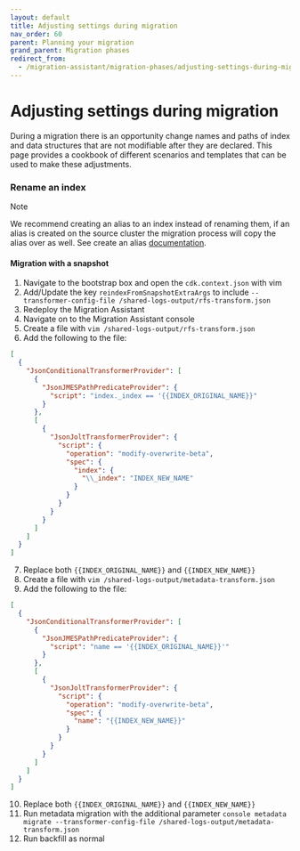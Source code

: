 ```yaml
---
layout: default
title: Adjusting settings during migration
nav_order: 60
parent: Planning your migration
grand_parent: Migration phases
redirect_from:
  - /migration-assistant/migration-phases/adjusting-settings-during-migration/
---
```


# Adjusting settings during migration

During a migration there is an opportunity change names and paths of index and data structures that are not modifiable after they are declared.  This page provides a cookbook of different scenarios and templates that can be used to make these adjustments.

### Rename an index

> [!NOTE]  
> We recommend creating an alias to an index instead of renaming them, if an alias is created on the source cluster the migration process will copy the alias over as well.  See create an alias [documentation](https://opensearch.org/docs/latest/api-reference/index-apis/update-alias/).

#### Migration with a snapshot

1. Navigate to the bootstrap box and open the `cdk.context.json` with vim
2. Add/Update the key `reindexFromSnapshotExtraArgs` to include `--transformer-config-file /shared-logs-output/rfs-transform.json`
3. Redeploy the Migration Assistant 
4. Navigate on to the Migration Assistant console
5. Create a file with `vim /shared-logs-output/rfs-transform.json`
6. Add the following to the file:
```json
[
  {
    "JsonConditionalTransformerProvider": [
      {
        "JsonJMESPathPredicateProvider": {
          "script": "index._index == '{{INDEX_ORIGINAL_NAME}}"
        }
      },
      [
        {
          "JsonJoltTransformerProvider": {
            "script": {
              "operation": "modify-overwrite-beta",
              "spec": {
                "index": {
                  "\\_index": "INDEX_NEW_NAME"
                }
              }
            }
          }
        }
      ]
    ]
  }
]
```
7. Replace both `{{INDEX_ORIGINAL_NAME}}` and `{{INDEX_NEW_NAME}}`
8. Create a file with `vim /shared-logs-output/metadata-transform.json`
9. Add the following to the file:
```json
[
  {
    "JsonConditionalTransformerProvider": [
      {
        "JsonJMESPathPredicateProvider": {
          "script": "name == '{{INDEX_ORIGINAL_NAME}}'"
        }
      },
      [
        {
          "JsonJoltTransformerProvider": {
            "script": {
              "operation": "modify-overwrite-beta",
              "spec": {
                "name": "{{INDEX_NEW_NAME}}"
              }
            }
          }
        }
      ]
    ]
  }
]
```
10. Replace both `{{INDEX_ORIGINAL_NAME}}` and `{{INDEX_NEW_NAME}}`
11. Run metadata migration with the additional parameter `console metadata migrate --transformer-config-file /shared-logs-output/metadata-transform.json`
12. Run backfill as normal